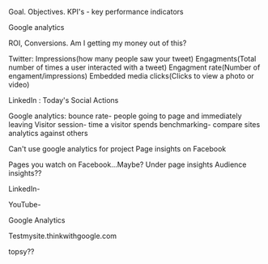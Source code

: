 Goal. Objectives. KPI's - key performance indicators

Google analytics

ROI, Conversions. Am I getting my money out of this?


Twitter: Impressions(how many people saw your tweet)
		Engagments(Total number of times a user interacted with a tweet)
		Engagment rate(Number of engament/impressions)
		Embedded media clicks(Clicks to view a photo or video)


LinkedIn : Today's Social Actions


Google analytics: bounce rate- people going to page and immediately leaving
				  Visitor session- time a visitor spends
				  benchmarking- compare sites analytics against others

Can't use google analytics for project
Page insights on Facebook

Pages you watch on Facebook...Maybe? Under page insights
Audience insights??

LinkedIn- 

YouTube- 

Google Analytics

Testmysite.thinkwithgoogle.com


topsy??
